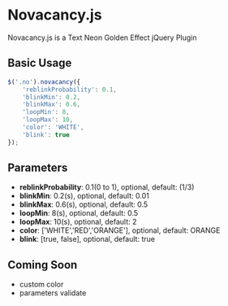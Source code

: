 # Novacancy.js

Novacancy.js is a Text Neon Golden Effect jQuery Plugin

## Basic Usage

```javascript
$('.no').novacancy({
	'reblinkProbability': 0.1,
	'blinkMin': 0.2,
	'blinkMax': 0.6,
	'loopMin': 8,
	'loopMax': 10,
	'color': 'WHITE',
	'blink': true
});
```

## Parameters

- <b>reblinkProbability</b >: 0.1(0 to 1), optional, default: (1/3)
- <b>blinkMin</b>: 0.2(s), optional, default: 0.01
- <b>blinkMax</b>: 0.6(s), optional, default: 0.5
- <b>loopMin</b>: 8(s), optional, default: 0.5
- <b>loopMax</b>: 10(s), optional, default: 2
- <b>color</b>: ['WHITE','RED','ORANGE'], optional, default: ORANGE
- <b>blink</b>: [true, false], optional, default: true

## Coming Soon

- custom color
- parameters validate